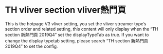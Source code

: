 # TH vliver section vliver熱門頁

This is the hotpage V3 vliver setting, you set the vliver streamer type’s section order and related setting, this content will only display when the “TH section 新熱門頁 2019Q4” set the displayTypeTab as true. If you want to change the display typetab setting, please search “TH section 新熱門頁 2019Q4” to set the config.
